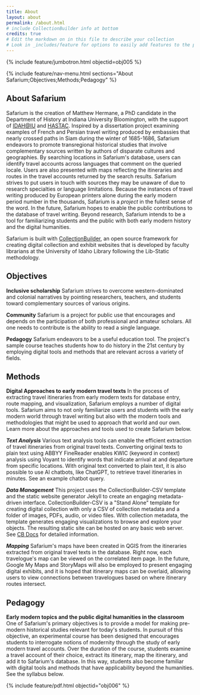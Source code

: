 ```yaml
---
title: About
layout: about
permalink: /about.html
# include CollectionBuilder info at bottom
credits: true
# Edit the markdown on in this file to describe your collection
# Look in _includes/feature for options to easily add features to the page
---
```


{% include feature/jumbotron.html objectid=obj005 %} 

{% include feature/nav-menu.html sections="About Safarium;Objectives;Methods;Pedagogy" %}



## About Safarium

Safarium is the creation of Matthew Hermane, a PhD candidate in the Department of History at Indiana University Bloomington, with the support of [IDAH@IU](https://idah.indiana.edu/index.html) and [HASTAC](https://hastac.hcommons.org/). Inspired by a dissertation project examining examples of French and Persian travel writing produced by embassies that nearly crossed paths in Siam during the winter of 1685-1686, Safarium endeavors to promote transregional historical studies that involve complementary sources written by authors of disparate cultures and geographies. By searching locations in Safarium's database, users can identify travel accounts across languages that comment on the queried locale. Users are also presented with maps reflecting the itineraries and routes in the travel accounts returned by the search results. Safarium strives to put users in touch with sources they may be unaware of due to research specialties or language limitations. Because the instances of travel writing produced by European printers alone during the early modern period number in the thousands, Safarium is a *project* in the fullest sense of the word. In the future, Safarium hopes to enable the public contributions to the database of travel writing. Beyond research, Safarium intends to be a tool for familiarizing students and the public with both early modern history and the digital humanities.

Safarium is built with [CollectionBuilder](https://github.com/CollectionBuilder/), an open source framework for creating digital collection and exhibit websites that is developed by faculty librarians at the University of Idaho Library following the Lib-Static methodology.

## Objectives 

**Inclusive scholarship** Safarium strives to overcome western-dominated and colonial narratives by pointing researchers, teachers, and students toward complementary sources of various origins.

**Community** Safarium is a project for public use that encourages and depends on the participation of both professional and amateur scholars. All one needs to contribute is the ability to read a single language. 

**Pedagogy** Safarium endeavors to be a useful education tool. The project's sample course teaches students how to do history in the 21st century by employing digital tools and methods that are relevant across a variety of fields. 



## Methods

**Digital Approaches to early modern travel texts** In the process of extracting travel itineraries from early modern texts for database entry, route mapping, and visualization, Safarium employs a number of digital tools. Safarium aims to not only familiarize users and students with the early modern world through travel writing but also with the modern tools and methodologies that might be used to approach that world and our own. Learn more about the approaches and tools used to create Safarium below.

***Text Analysis*** Various text analysis tools can enable the efficient extraction of travel itineraries from original travel texts. Converting original texts to plain text using ABBYY FineReader enables KWIC (keyword in context) analysis using Voyant to identify words that indicate arrival at and departure from specific locations. With original text converted to plain text, it is also possible to use AI chatbots, like ChatGPT, to retrieve travel itineraries in minutes. See an example chatbot query.

***Data Management*** This project uses the CollectionBuilder-CSV template and the static website generator Jekyll to create an engaging metadata-driven interface. CollectionBuilder-CSV is a "Stand Alone" template for creating digital collection with only a CSV of collection metadata and a folder of images, PDFs, audio, or video files. With collection metadata, the template generates engaging visualizations to browse and explore your objects. The resulting static site can be hosted on any basic web server. See [CB Docs](https://collectionbuilder.github.io/cb-docs/) for detailed information.

***Mapping*** Safarium's maps have been created in QGIS from the itineraries extracted from original travel texts in the database. Right now, each travelogue's map can be viewed on the correlated item page. In the future, Google My Maps and StoryMaps will also be employed to present engaging digital exhibits, and it is hoped that itinerary maps can be overlaid, allowing users to view connections between travelogues based on where itinerary routes intersect.



## Pedagogy

**Early modern topics and the public digital humanities in the classroom** One of Safarium's primary objectives is to provide a model for making pre-modern historical studies relevant for today's students. In pursuit of this objective, an experimental course has been designed that encourages students to interrogate notions of modernity through the study of early modern travel accounts. Over the duration of the course, students examine a travel account of their choice, extract its itinerary, map the itinerary, and add it to Safarium's database. In this way, students also become familiar with digital tools and methods that have applicability beyond the humanities. See the syllabus below.

{% include feature/pdf.html objectid="obj006" %}

<!-- IMPORTANT!!! DELETE this comment and the include below when you are finished editing this page for your collection. The include below introduces about page features. They will show up on your collection's about page until you delete it.  -->
